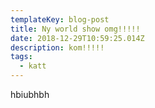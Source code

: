 ```yaml
---
templateKey: blog-post
title: Ny world show omg!!!!!
date: 2018-12-29T10:59:25.014Z
description: kom!!!!!
tags:
  - katt
---
```

hbiubhbh
